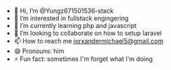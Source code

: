 - 👋 Hi, I’m @Yungz671501536-stack
- 👀 I’m interested in fullstack engingering
- 🌱 I’m currently learning php and javascript
- 💞️ I’m looking to collaborate on how to setup laravel
- 📫 How to reach me jorxandermichael5@gmail.com
- 😄 Pronouns: him
- ⚡ Fun fact: sometimes I'm forget what I'm doing

<!---
Yungz671501536-stack/Yungz671501536-stack is a ✨ special ✨ repository because its `README.md` (this file) appears on your GitHub profile.
You can click the Preview link to take a look at your changes.
--->

